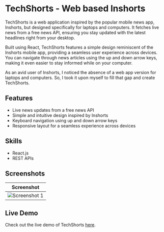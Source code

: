 # TechShorts - Web based Inshorts

TechShorts is a web application inspired by the popular mobile news app, Inshorts, but designed specifically for laptops and computers. It fetches live news from a free news API, ensuring you stay updated with the latest headlines right from your desktop.

Built using React, TechShorts features a simple design reminiscent of the Inshorts mobile app, providing a seamless user experience across devices. You can navigate through news articles using the up and down arrow keys, making it even easier to stay informed while on your computer.

As an avid user of Inshorts, I noticed the absence of a web app version for laptops and computers. So, I took it upon myself to fill that gap and create TechShorts.

## Features
- Live news updates from a free news API
- Simple and intuitive design inspired by Inshorts
- Keyboard navigation using up and down arrow keys
- Responsive layout for a seamless experience across devices

## Skills
- React.js
- REST APIs

## Screenshots
|          Screenshot         |
| --------------------------- |
| ![Screenshot 1](https://shubhsonidev.github.io/portfolio/assets/img/portfolio/tech.png) |

## Live Demo
Check out the live demo of TechShorts [here]([https://your-live-demo-link.com](https://techieshorts.netlify.app/)).

